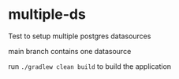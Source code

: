 # multiple-ds
Test to setup multiple postgres datasources

main branch contains one datasource

run `./gradlew clean build` to build the application
